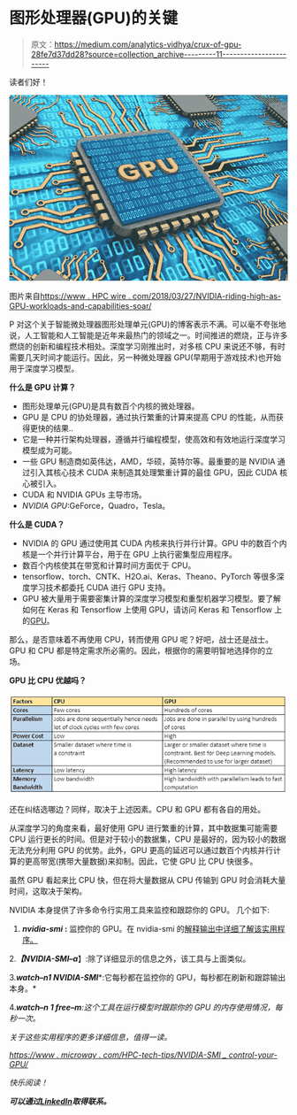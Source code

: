 # 图形处理器(GPU)的关键

> 原文：<https://medium.com/analytics-vidhya/crux-of-gpu-28fe7d37dd28?source=collection_archive---------11----------------------->

读者们好！

![](img/8cfd60cd9367a92fbe30c5d20f160a0c.png)

图片来自[https://www . HPC wire . com/2018/03/27/NVIDIA-riding-high-as-GPU-workloads-and-capabilities-soar/](https://www.hpcwire.com/2018/03/27/nvidia-riding-high-as-gpu-workloads-and-capabilities-soar/)

P 对这个关于智能微处理器图形处理单元(GPU)的博客表示不满。可以毫不夸张地说，人工智能和人工智能是近年来最热门的领域之一。时间推进的燃烧，正与许多燃烧的创新和编程技术相处。深度学习刚推出时，对多核 CPU 来说还不够，有时需要几天时间才能运行。因此，另一种微处理器 GPU(早期用于游戏技术)也开始用于深度学习模型。

**什么是 GPU 计算？**

*   图形处理单元(GPU)是具有数百个内核的微处理器。
*   GPU 是 CPU 的协处理器，通过执行繁重的计算来提高 CPU 的性能，从而获得更快的结果..
*   它是一种并行架构处理器，遵循并行编程模型，使高效和有效地运行深度学习模型成为可能。
*   一些 GPU 制造商如英伟达，AMD，华硕，英特尔等。最重要的是 NVIDIA 通过引入其核心技术 CUDA 来制造其处理繁重计算的最佳 GPU，因此 CUDA 核心被引入。
*   CUDA 和 NVIDIA GPUs 主导市场。
*   *NVIDIA GPU*:GeForce，Quadro，Tesla。

**什么是 CUDA？**

*   NVIDIA 的 GPU 通过使用其 CUDA 内核来执行并行计算。GPU 中的数百个内核是一个并行计算平台，用于在 GPU 上执行密集型应用程序。
*   数百个内核使其在带宽和计算时间方面优于 CPU。
*   tensorflow、torch、CNTK、H2O.ai、Keras、Theano、PyTorch 等很多深度学习技术都委托 CUDA 进行 GPU 支持。
*   GPU 被大量用于需要密集计算的深度学习模型和重型机器学习模型。要了解如何在 Keras 和 Tensorflow 上使用 GPU，请访问 Keras 和 Tensorflow 上的[GPU](/@shachikaul35/gpu-on-keras-and-tensorflow-357d629fb7e2)。

那么，是否意味着不再使用 CPU，转而使用 GPU 呢？好吧，战士还是战士。GPU 和 CPU 都是特定需求所必需的。因此，根据你的需要明智地选择你的立场。

**GPU 比 CPU 优越吗？**

![](img/90541b326ae4f4e6c4e33c2556924d8f.png)

还在纠结选哪边？同样，取决于上述因素。CPU 和 GPU 都有各自的用处。

从深度学习的角度来看，最好使用 GPU 进行繁重的计算，其中数据集可能需要 CPU 运行更长的时间。但是对于较小的数据集，CPU 是最好的，因为较小的数据无法充分利用 GPU 的优势。此外，GPU 更高的延迟可以通过数百个内核并行计算的更高带宽(携带大量数据)来抑制。因此，它使 GPU 比 CPU 快很多。

虽然 GPU 看起来比 CPU 快，但在将大量数据从 CPU 传输到 GPU 时会消耗大量时间，这取决于架构。

NVIDIA 本身提供了许多命令行实用工具来监控和跟踪你的 GPU。
几个如下:

1.  ***nvidia-smi* :** 监控你的 GPU。在 nvidia-smi 的[解释输出中详细了解该实用程序。](/@shachikaul35/explained-output-of-nvidia-smi-utility-fc4fbee3b124)

2.***【NVIDIA-SMI–a***】:除了详细显示的信息之外，该工具与上面类似。

3.***watch–n1 NVIDIA-SMI****:它每秒都在监控你的 GPU，每秒都在刷新和跟踪输出本身。*

4.****watch–n 1 free–m***:这个工具在运行模型时跟踪你的 GPU 的内存使用情况，每秒一次。*

*关于这些实用程序的更多详细信息，值得一读。*

*[https://www . microway . com/HPC-tech-tips/NVIDIA-SMI _ control-your-GPU/](https://www.microway.com/hpc-tech-tips/nvidia-smi_control-your-gpus/)*

*快乐阅读！*

****可以通过***[***LinkedIn***](https://www.linkedin.com/in/kaul-shachi)***取得联系。****
